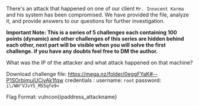 There's an attack that happened on one of our client `Mr. Innocent Karma` and his system has been compromised. We have provided the file, analyze it, and provide answers to our questions for further investigation.

**Important Note: This is a series of 5 challenges each containing 100 points (dynamic) and other challenges of this series are hidden behind each other, next part will be visible when you will solve the first challenge. if you have any doubts feel free to DM the author.**

What was the IP of the attacker and what attack happened on that machine? 

Download challenge file: https://mega.nz/folder/0eggFYaK#--P1SOrbjmuiUCiyAk1fqw
credentials : username: `root` 
              password: `i\/WH"VJvY5_M55qfe9<`


Flag Format: vulncon{ipaddress_attackname}
